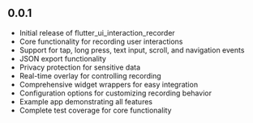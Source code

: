 ## 0.0.1

* Initial release of flutter_ui_interaction_recorder
* Core functionality for recording user interactions
* Support for tap, long press, text input, scroll, and navigation events
* JSON export functionality
* Privacy protection for sensitive data
* Real-time overlay for controlling recording
* Comprehensive widget wrappers for easy integration
* Configuration options for customizing recording behavior
* Example app demonstrating all features
* Complete test coverage for core functionality
